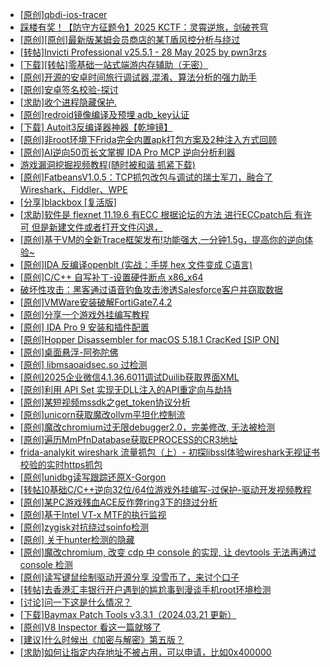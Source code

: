 + [[原创]qbdi-ios-tracer](https://bbs.kanxue.com/thread-287137.htm)
+ [踩楼有奖！【防守方征题令】2025 KCTF：灵霄逆旅，剑破苍穹](https://bbs.kanxue.com/thread-286311.htm)
+ [[原创][原创]最新版某姆会员商店的某T盾风控分析与绕过](https://bbs.kanxue.com/thread-286243.htm)
+ [[转帖]Invicti Professional v25.5.1 - 28 May 2025 by pwn3rzs](https://bbs.kanxue.com/thread-287141.htm)
+ [[下载][转帖]零基础一站式端游内存辅助（无密）](https://bbs.kanxue.com/thread-287049.htm)
+ [[原创]开源的安卓时间旅行调试器,混淆、算法分析的强力助手](https://bbs.kanxue.com/thread-286457.htm)
+ [[原创]安卓签名校验-探讨](https://bbs.kanxue.com/thread-285647.htm)
+ [[求助]收个进程隐藏保护.](https://bbs.kanxue.com/thread-287140.htm)
+ [[原创]redroid镜像编译及预埋 adb_key认证](https://bbs.kanxue.com/thread-287127.htm)
+ [[下载] Autoit3反编译器神器【乾坤镜】](https://bbs.kanxue.com/thread-276814.htm)
+ [[原创]非root环境下Frida完全内置apk打包方案及2种注入方式回顾](https://bbs.kanxue.com/thread-284482.htm)
+ [[原创]AI逆向50页长文掌握 IDA Pro MCP 逆向分析利器](https://bbs.kanxue.com/thread-286813.htm)
+ [游戏漏洞挖掘视频教程(随时被和谐 抓紧下载)](https://bbs.kanxue.com/thread-287142.htm)
+ [[原创]FatbeansV1.0.5：TCP抓包改包与调试的瑞士军刀，融合了Wireshark、Fiddler、WPE](https://bbs.kanxue.com/thread-284571.htm)
+ [[分享]blackbox [复活版]](https://bbs.kanxue.com/thread-286308.htm)
+ [[求助]软件是 flexnet 11.19.6 有ECC 根据论坛的方法 进行ECCpatch后 有许可 但是新建文件或者打开文件闪退，](https://bbs.kanxue.com/thread-284416.htm)
+ [[原创]基于VM的全新Trace框架发布!功能强大,一分钟1.5g，提高你的逆向体验~](https://bbs.kanxue.com/thread-285471.htm)
+ [[原创]IDA 反编译openblt (实战：手搓 hex 文件变成 C语言)](https://bbs.kanxue.com/thread-285731.htm)
+ [[原创]C/C++ 自写补丁-设置硬件断点 x86_x64](https://bbs.kanxue.com/thread-283839.htm)
+ [破坏性攻击：黑客通过语音钓鱼攻击渗透Salesforce客户并窃取数据](https://bbs.kanxue.com/thread-287144.htm)
+ [[原创]VMWare安装破解FortiGate7.4.2](https://bbs.kanxue.com/thread-284794.htm)
+ [[原创]分享一个游戏外挂编写教程](https://bbs.kanxue.com/thread-286912.htm)
+ [[原创] IDA Pro 9 安装和插件配置](https://bbs.kanxue.com/thread-285604.htm)
+ [[原创]Hopper Disassembler for macOS 5.18.1 CracKed [SIP ON]](https://bbs.kanxue.com/thread-286687.htm)
+ [[原创]桌面悬浮-阿弥陀佛](https://bbs.kanxue.com/thread-287083.htm)
+ [[原创] libmsaoaidsec.so 过检测](https://bbs.kanxue.com/thread-287058.htm)
+ [[原创]2025企业微信4.1.36.6011调试Duilib获取界面XML](https://bbs.kanxue.com/thread-286450.htm)
+ [[原创]利用 API Set 实现无DLL注入的API重定向与劫持](https://bbs.kanxue.com/thread-286823.htm)
+ [[原创]某短视频mssdk之get_token协议分析](https://bbs.kanxue.com/thread-287008.htm)
+ [[原创]unicorn获取魔改ollvm平坦化控制流](https://bbs.kanxue.com/thread-286992.htm)
+ [[原创]魔改chromium过无限debugger2.0，完美修改, 无法被检测](https://bbs.kanxue.com/thread-287121.htm)
+ [[原创]遍历MmPfnDatabase获取EPROCESS的CR3地址](https://bbs.kanxue.com/thread-286598.htm)
+ [frida-analykit   wireshark 流量抓包（上）- 初探libssl体验wireshark无视证书校验的实时https抓包](https://bbs.kanxue.com/thread-286510.htm)
+ [[原创]unidbg读写跟踪还原X-Gorgon](https://bbs.kanxue.com/thread-285586.htm)
+ [[转帖]0基础C/C++逆向32位/64位游戏外挂编写-过保护-驱动开发视频教程](https://bbs.kanxue.com/thread-286955.htm)
+ [[原创]某PC游戏残血ACE反作弊ring3下的绕过分析](https://bbs.kanxue.com/thread-284667.htm)
+ [[原创]基于Intel VT-x MTF的执行监视](https://bbs.kanxue.com/thread-287146.htm)
+ [[原创]zygisk对抗绕过soinfo检测](https://bbs.kanxue.com/thread-286980.htm)
+ [[原创] 关于hunter检测的隐藏](https://bbs.kanxue.com/thread-286674.htm)
+ [[原创]魔改chromium, 改变 cdp 中 console 的实现, 让 devtools 无法再通过 console 检测](https://bbs.kanxue.com/thread-287148.htm)
+ [[原创]读写键鼠绘制驱动开源分享 没雪币了，来讨个口子](https://bbs.kanxue.com/thread-286756.htm)
+ [[转帖]去香港汇丰银行开户遇到的尴尬事到漫谈手机root环境检测](https://bbs.kanxue.com/thread-285754.htm)
+ [[讨论]问一下这是什么情况？](https://bbs.kanxue.com/thread-287149.htm)
+ [[下载]Baymax Patch Tools v3.3.1（2024.03.21 更新）](https://bbs.kanxue.com/thread-281068.htm)
+ [[原创]V8 Inspector 看这一篇就够了](https://bbs.kanxue.com/thread-287147.htm)
+ [[建议]什么时候出《加密与解密》第五版？](https://bbs.kanxue.com/thread-275419.htm)
+ [[求助]如何让指定内存地址不被占用，可以申请，比如0x400000](https://bbs.kanxue.com/thread-248962.htm)
